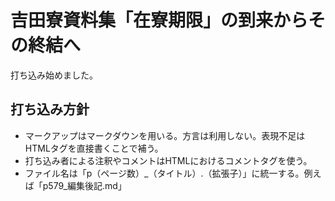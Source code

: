 # 吉田寮資料集「在寮期限」の到来からその終結へ

打ち込み始めました。

## 打ち込み方針
* マークアップはマークダウンを用いる。方言は利用しない。表現不足はHTMLタグを直接書くことで補う。
* 打ち込み者による注釈やコメントはHTMLにおけるコメントタグを使う。
* ファイル名は「p（ページ数）_（タイトル）.（拡張子）」に統一する。例えば「p579_編集後記.md」

